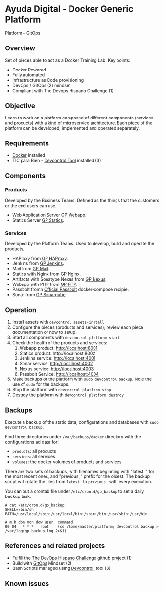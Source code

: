 # Ayuda Digital - Docker Generic Platform

Platform - GitOps

## Overview

Set of pieces able to act as a Docker Training Lab. Key points:

- Docker Powered
- Fully automated
- Infrastructure as Code provisioning
- DevOps / GitOps (2) mindset
- Compliant with The Devops Hispano Challenge (1)

## Objective

Learn to work on a platform composed of different components (services and products) with a kind of microservice architecture. Each piece of the platform can be developed, implemented and operated separately.

## Requirements

- [Docker](https://www.docker.com) installed
- TIC para Bien -  [Devcontrol Tool](https://github.com/ayudadigital/devcontrol) installed (3)

## Components

### Products

Developed by the Business Teams. Defined as the things that the customers or the end users can use.

- Web Application Server [GP Webapp](https://github.com/ayudadigital/gp-webapp).
- Statics Server [GP Statics](https://github.com/ayudadigital/gp-nginx).

### Services

Developed by the Platform Teams. Used to develop, build and operate the products.

- HAProxy from [GP HAProxy](https://github.com/ayudadigital/gp-haproxy).
- Jenkins from [GP Jenkins](https://github.com/ayudadigital/gp-jenkins).
- Mail from [GP Mail](https://github.com/ayudadigital/gp-mail).
- Statics with Nginx from [GP Nginx](https://github.com/ayudadigital/gp-nginx).
- Artifacts with Sonatype Nexus from [GP Nexus](https://github.com/ayudadigital/gp-nexus).
- Webapp with PHP from [GP PHP](https://github.com/ayudadigital/gp-php).
- Passbolt fromn [Official Passbolt](https://help.passbolt.com/hosting/install/ce/docker) docker-compose recipie.
- Sonar from [GP Sonarqube](https://github.com/ayudadigital/gp-sonarqube).

## Operation

1. Install assets with `devcontrol assets-install`
2. Configure the pieces (products and services); review each piece documentation of how to setup.
3. Start all components with `devcontrol platform start`
4. Check the health of the products and services:
   1. Webapp product: <http://localhost:8001>
   2. Statics product: <http://localhost:8002>
   3. Jenkins service: <http://localhost:4001>
   4. Sonar service: <http://localhost:4002>
   5. Nexus service: <http://localhost:4003>
   6. Passbolt Service: <http://localhost:4004>
5. Make backups of the platform with `sudo devcontrol backup`. Note the use of `sudo` for the backups.
6. Stop the platform with `devcontrol platform stop`
7. Destroy the platform with `devcontrol platform destroy`

## Backups

Execute a backup of the static data, configurations and databases with `sudo devcontrol backup`.

Find three directories under `/var/backups/docker` directory with the configurations ad data for:

- `products`: all products
- `services`: all services
- `volumes`: the docker volumes of products and services

There are two sets of backups, with filenames beginning with "latest_" for the most recent ones, and "previous_" prefix for the oldest. The backup script will rotate the files from `latest_` to `previous_` with every execution.

You can put a crontab file under `/etc/cron.d/gp_backup` to set a daily backup task.

```console
# cat /etc/cron.d/gp_backup
SHELL=/bin/sh
PATH=/usr/local/sbin:/usr/local/bin:/sbin:/bin:/usr/sbin:/usr/bin

# m h dom mon dow user	command
00 04	* * *	root    (cd /home/master/platform; devcontrol backup > /var/log/gp_backup.log 2>&1)
```

## References and related projects

- Fulfill the [The DevOps Hispano Challenge](https://github.com/devops-hispano/reto-devops]) github project (1)
- Build with [GitOps](https://www.weave.works/technologies/gitops/) Mindset (2)
- Bash Scripts managed using [Devcontrol)](https://github.com/ayudadigital/devcontrol) tool (3)

## Known issues
